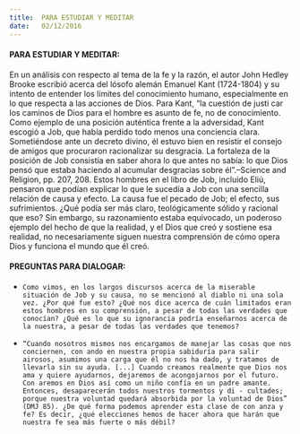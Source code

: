```yaml
---
title:  PARA ESTUDIAR Y MEDITAR
date:   02/12/2016
---
```


#### PARA ESTUDIAR Y MEDITAR:

En un análisis con respecto al tema de la fe y la razón, el autor John Hedley Brooke escribió acerca del  lósofo alemán Emanuel Kant (1724-1804) y su intento de entender los límites del conocimiento humano, especialmente en lo que respecta a las acciones de Dios. Para Kant, “la cuestión de justi car los caminos de Dios para el hombre es asunto de fe, no de conocimiento. Como ejemplo de una posición auténtica frente a la adversidad, Kant escogió a Job, que había perdido todo menos una conciencia clara. Sometiéndose ante un decreto divino, él estuvo bien en resistir el consejo de amigos que procuraron racionalizar su desgracia. La fortaleza de la posición de Job consistía en saber ahora lo que antes no sabía: lo que Dios pensó que estaba haciendo al acumular desgracias sobre él”.–Science and Religion, pp. 207, 208. Estos hombres en el libro de Job, incluido Eliú, pensaron que podían explicar lo que le sucedía a Job con una sencilla relación de causa y efecto. La causa fue el pecado de Job; el efecto, sus sufrimientos. ¿Qué podía ser más claro, teológicamente sólido y racional que eso? Sin embargo, su razonamiento estaba equivocado, un poderoso ejemplo del hecho de que la realidad, y el Dios que creó y sostiene esa realidad, no necesariamente siguen nuestra comprensión de cómo opera Dios y funciona el mundo que él creó.

#### PREGUNTAS PARA DIALOGAR:

- `Como vimos, en los largos discursos acerca de la miserable situación de Job y su causa, no se mencionó al diablo ni una sola vez. ¿Por qué fue esto? ¿Qué nos dice acerca de cuán limitados eran estos hombres en su comprensión, a pesar de todas las verdades que conocían? ¿Qué es lo que su ignorancia podría enseñarnos acerca de la nuestra, a pesar de todas las verdades que tenemos?`

- `“Cuando nosotros mismos nos encargamos de manejar las cosas que nos conciernen, con ando en nuestra propia sabiduría para salir airosos, asumimos una carga que él no nos ha dado, y tratamos de llevarla sin su ayuda. [...] Cuando creamos realmente que Dios nos ama y quiere ayudarnos, dejaremos de acongojarnos por el futuro. Con aremos en Dios así como un niño confía en un padre amante. Entonces, desaparecerán todos nuestros tormentos y di - cultades; porque nuestra voluntad quedará absorbida por la voluntad de Dios” (DMJ 85). ¿De qué forma podemos aprender esta clase de con anza y fe? Es decir, ¿qué elecciones hemos de hacer ahora que harán que nuestra fe sea más fuerte o más débil?`